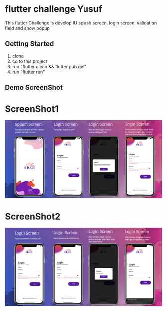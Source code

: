 # flutter challenge Yusuf

This flutter Challenge is develop IU splash screen, login screen, validation field and show popup

## Getting Started

1. clone
2. cd to this project
3. run "flutter clean && flutter pub get"
4. run "flutter run"

## Demo ScreenShot

# ScreenShot1
![App UI](/demo/Screen1.png)

# ScreenShot2
![App UI](/demo/Screen2.png)
